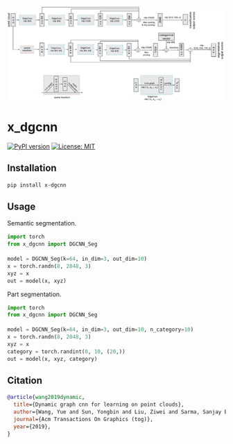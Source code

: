<img src="./dgcnn.jpg" width="1200px"></img>

# x_dgcnn

[![PyPI version](https://badge.fury.io/py/x-dgcnn.svg)](https://badge.fury.io/py/x-dgcnn)
[![License: MIT](https://img.shields.io/badge/License-MIT-yellow.svg)](https://opensource.org/licenses/MIT)

## Installation

```bash
pip install x-dgcnn
```

## Usage

Semantic segmentation.

```python
import torch
from x_dgcnn import DGCNN_Seg

model = DGCNN_Seg(k=64, in_dim=3, out_dim=10)
x = torch.randn(8, 2048, 3)
xyz = x
out = model(x, xyz)
```

Part segmentation.

```python
import torch
from x_dgcnn import DGCNN_Seg

model = DGCNN_Seg(k=64, in_dim=3, out_dim=10, n_category=10)
x = torch.randn(8, 2048, 3)
xyz = x
category = torch.randint(0, 10, (20,))
out = model(x, xyz, category)
```

## Citation

```bibtex
@article{wang2019dynamic,
  title={Dynamic graph cnn for learning on point clouds},
  author={Wang, Yue and Sun, Yongbin and Liu, Ziwei and Sarma, Sanjay E and Bronstein, Michael M and Solomon, Justin M},
  journal={Acm Transactions On Graphics (tog)},
  year={2019},
}
```
